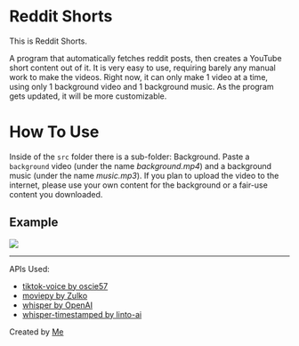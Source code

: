 # Reddit Shorts
This is Reddit Shorts.

A program that automatically fetches reddit posts, then creates a YouTube short content out of it. It is very easy to use, requiring barely any manual work to make the videos. Right now, it can only make 1 video at a time, using only 1 background video and 1 background music. As the program gets updated, it will be more customizable.

# How To Use
Inside of the `src` folder there is a sub-folder: Background. Paste a `background` video (under the name *background.mp4*) and a background music (under the name *music.mp3*). If you plan to upload the video to the internet, please use your own content for the background or a fair-use content you downloaded.

## Example
[![](https://markdown-videos-api.jorgenkh.no/youtube/5_7s_iZj0TA)](https://youtu.be/5_7s_iZj0TA)

---
APIs Used:
- [tiktok-voice by oscie57](https://github.com/oscie57/tiktok-voice)
- [moviepy by Zulko](https://github.com/Zulko/moviepy)
- [whisper by OpenAI](https://github.com/openai/whisper)
- [whisper-timestamped by linto-ai](https://github.com/openai/whisper)

Created by [Me](https://github.com/jacdevv)

